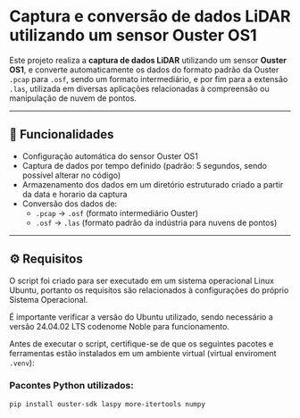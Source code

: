 # Captura e conversão de dados LiDAR utilizando um sensor Ouster OS1

Este projeto realiza a **captura de dados LiDAR** utilizando um sensor **Ouster OS1**, e converte automaticamente os dados do formato padrão da Ouster `.pcap` para `.osf`, sendo um formato intermediário, e por fim para a extensão `.las`, utilizada em diversas aplicações relacionadas à compreensão ou manipulação de nuvem de pontos.

---

## 📌 Funcionalidades

- Configuração automática do sensor Ouster OS1
- Captura de dados por tempo definido (padrão: 5 segundos, sendo possível alterar no código)
- Armazenamento dos dados em um diretório estruturado criado a partir da data e horario da captura
- Conversão dos dados de:
  - `.pcap` → `.osf` (formato intermediário Ouster)
  - `.osf` → `.las` (formato padrão da indústria para nuvens de pontos)

---

## ⚙️ Requisitos

O script foi criado para ser executado em um sistema operacional Linux Ubuntu, portanto os requisitos são relacionados à configurações do próprio Sistema Operacional.

É importante verificar a versão do Ubuntu utilizado, sendo necessário a versão 24.04.02 LTS codenome Noble para funcionamento.

Antes de executar o script, certifique-se de que os seguintes pacotes e ferramentas estão instalados em um ambiente virtual (virtual enviroment `.venv`):

### Pacontes Python utilizados:
```bash
pip install ouster-sdk laspy more-itertools numpy
